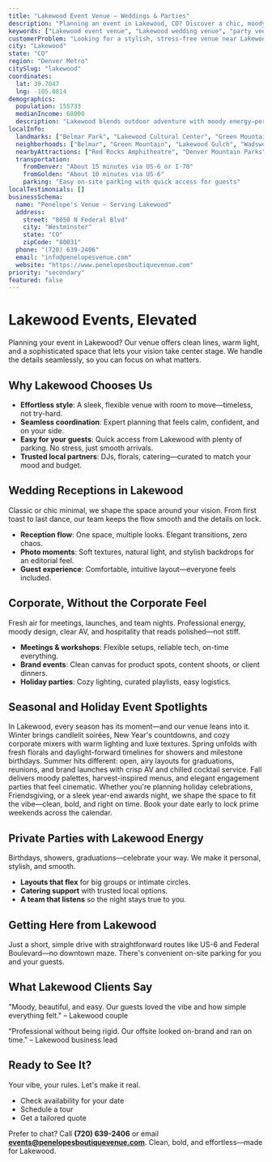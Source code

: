 ```yaml
---
title: "Lakewood Event Venue – Weddings & Parties"
description: "Planning an event in Lakewood, CO? Discover a chic, moody venue experience with elegant spaces, seamless coordination, and effortless access for your guests."
keywords: ["Lakewood event venue", "Lakewood wedding venue", "party venues Lakewood CO", "corporate events Lakewood", "Lakewood events"]
customerProblem: "Looking for a stylish, stress-free venue near Lakewood with clean design and expert coordination?"
city: "Lakewood"
state: "CO"
region: "Denver Metro"
citySlug: "lakewood"
coordinates:
  lat: 39.7047
  lng: -105.0814
demographics:
  population: 155733
  medianIncome: 68000
  description: "Lakewood blends outdoor adventure with moody energy—perfect for weddings, parties, and polished corporate moments."
localInfo:
  landmarks: ["Belmar Park", "Lakewood Cultural Center", "Green Mountain Park", "Bear Creek Trail"]
  neighborhoods: ["Belmar", "Green Mountain", "Lakewood Gulch", "Wadsworth"]
  nearbyAttractions: ["Red Rocks Amphitheatre", "Denver Mountain Parks", "Lakewood Farmers Market", "Outdoor recreation"]
  transportation:
    fromDenver: "About 15 minutes via US-6 or I-70"
    fromGolden: "About 10 minutes via US-6"
    parking: "Easy on-site parking with quick access for guests"
localTestimonials: []
businessSchema:
  name: "Penelope's Venue – Serving Lakewood"
  address:
    street: "8050 N Federal Blvd"
    city: "Westminster"
    state: "CO"
    zipCode: "80031"
  phone: "(720) 639-2406"
  email: "info@penelopesvenue.com"
  website: "https://www.penelopesboutiquevenue.com"
priority: "secondary"
featured: false
---
```


# Lakewood Events, Elevated

Planning your event in Lakewood? Our venue offers clean lines, warm light, and a sophisticated space that lets your vision take center stage. We handle the details seamlessly, so you can focus on what matters.

## Why Lakewood Chooses Us

- **Effortless style**: A sleek, flexible venue with room to move—timeless, not try-hard.
- **Seamless coordination**: Expert planning that feels calm, confident, and on your side.
- **Easy for your guests**: Quick access from Lakewood with plenty of parking. No stress, just smooth arrivals.
- **Trusted local partners**: DJs, florals, catering—curated to match your mood and budget.

## Wedding Receptions in Lakewood

Classic or chic minimal, we shape the space around your vision. From first toast to last dance, our team keeps the flow smooth and the details on lock.

- **Reception flow**: One space, multiple looks. Elegant transitions, zero chaos.
- **Photo moments**: Soft textures, natural light, and stylish backdrops for an editorial feel.
- **Guest experience**: Comfortable, intuitive layout—everyone feels included.

## Corporate, Without the Corporate Feel

Fresh air for meetings, launches, and team nights. Professional energy, moody design, clear AV, and hospitality that reads polished—not stiff.

- **Meetings & workshops**: Flexible setups, reliable tech, on-time everything.
- **Brand events**: Clean canvas for product spots, content shoots, or client dinners.
- **Holiday parties**: Cozy lighting, curated playlists, easy logistics.

## Seasonal and Holiday Event Spotlights

In Lakewood, every season has its moment—and our venue leans into it. Winter brings candlelit soirées, New Year's countdowns, and cozy corporate mixers with warm lighting and luxe textures. Spring unfolds with fresh florals and daylight-forward timelines for showers and milestone birthdays. Summer hits different: open, airy layouts for graduations, reunions, and brand launches with crisp AV and chilled cocktail service. Fall delivers moody palettes, harvest-inspired menus, and elegant engagement parties that feel cinematic. Whether you're planning holiday celebrations, Friendsgiving, or a sleek year-end awards night, we shape the space to fit the vibe—clean, bold, and right on time. Book your date early to lock prime weekends across the calendar.

## Private Parties with Lakewood Energy

Birthdays, showers, graduations—celebrate your way. We make it personal, stylish, and smooth.

- **Layouts that flex** for big groups or intimate circles.
- **Catering support** with trusted local options.
- **A team that listens** so the night stays true to you.

## Getting Here from Lakewood

Just a short, simple drive with straightforward routes like US-6 and Federal Boulevard—no downtown maze. There's convenient on-site parking for you and your guests.

## What Lakewood Clients Say

"Moody, beautiful, and easy. Our guests loved the vibe and how simple everything felt." – Lakewood couple

"Professional without being rigid. Our offsite looked on-brand and ran on time." – Lakewood business lead

## Ready to See It?

Your vibe, your rules. Let's make it real.

- Check availability for your date
- Schedule a tour
- Get a tailored quote

Prefer to chat? Call **(720) 639-2406** or email **events@penelopesboutiquevenue.com**. Clean, bold, and effortless—made for Lakewood.

